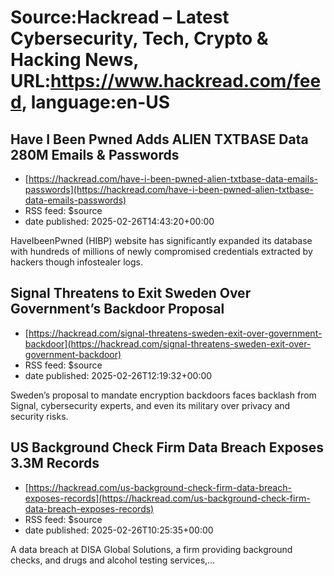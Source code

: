 # Source:Hackread – Latest Cybersecurity, Tech, Crypto & Hacking News, URL:https://www.hackread.com/feed, language:en-US

## Have I Been Pwned Adds ALIEN TXTBASE Data 280M Emails & Passwords
 - [https://hackread.com/have-i-been-pwned-alien-txtbase-data-emails-passwords](https://hackread.com/have-i-been-pwned-alien-txtbase-data-emails-passwords)
 - RSS feed: $source
 - date published: 2025-02-26T14:43:20+00:00

HaveIbeenPwned (HIBP) website has significantly expanded its database with hundreds of millions of newly compromised credentials extracted by hackers though infostealer logs.

## Signal Threatens to Exit Sweden Over Government’s Backdoor Proposal
 - [https://hackread.com/signal-threatens-sweden-exit-over-government-backdoor](https://hackread.com/signal-threatens-sweden-exit-over-government-backdoor)
 - RSS feed: $source
 - date published: 2025-02-26T12:19:32+00:00

Sweden’s proposal to mandate encryption backdoors faces backlash from Signal, cybersecurity experts, and even its military over privacy and security risks.

## US Background Check Firm Data Breach Exposes 3.3M Records
 - [https://hackread.com/us-background-check-firm-data-breach-exposes-records](https://hackread.com/us-background-check-firm-data-breach-exposes-records)
 - RSS feed: $source
 - date published: 2025-02-26T10:25:35+00:00

A data breach at DISA Global Solutions, a firm providing background checks, and drugs and alcohol testing services,&#8230;

